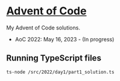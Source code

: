 # [Advent of Code](https://adventofcode.com/)

My Advent of Code solutions.

- AoC 2022: May 16, 2023 - (In progress)

## Running TypeScript files

```sh
ts-node /src/2022/day1/part1_solution.ts
```

